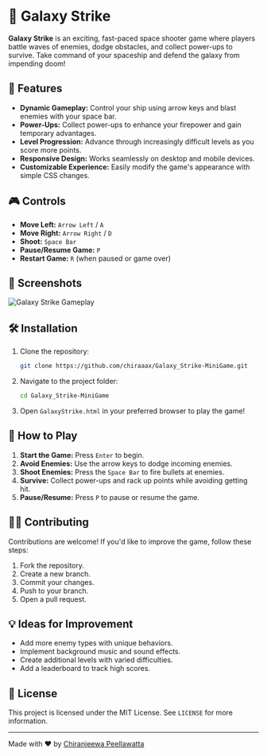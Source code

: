 
# 🌌 Galaxy Strike

**Galaxy Strike** is an exciting, fast-paced space shooter game where players battle waves of enemies, dodge obstacles, and collect power-ups to survive. Take command of your spaceship and defend the galaxy from impending doom!

## 🚀 Features

- **Dynamic Gameplay:** Control your ship using arrow keys and blast enemies with your space bar.
- **Power-Ups:** Collect power-ups to enhance your firepower and gain temporary advantages.
- **Level Progression:** Advance through increasingly difficult levels as you score more points.
- **Responsive Design:** Works seamlessly on desktop and mobile devices.
- **Customizable Experience:** Easily modify the game's appearance with simple CSS changes.

## 🎮 Controls

- **Move Left:** `Arrow Left` / `A`
- **Move Right:** `Arrow Right` / `D`
- **Shoot:** `Space Bar`
- **Pause/Resume Game:** `P`
- **Restart Game:** `R` (when paused or game over)

## 📸 Screenshots

![Galaxy Strike Gameplay](https://via.placeholder.com/800x400.png?text=Gameplay+Screenshot)

## 🛠️ Installation

1. Clone the repository:
   ```bash
   git clone https://github.com/chiraaax/Galaxy_Strike-MiniGame.git
   ```
2. Navigate to the project folder:
   ```bash
   cd Galaxy_Strike-MiniGame
   ```
3. Open `GalaxyStrike.html` in your preferred browser to play the game!


## 🌟 How to Play

1. **Start the Game:** Press `Enter` to begin.
2. **Avoid Enemies:** Use the arrow keys to dodge incoming enemies.
3. **Shoot Enemies:** Press the `Space Bar` to fire bullets at enemies.
4. **Survive:** Collect power-ups and rack up points while avoiding getting hit.
5. **Pause/Resume:** Press `P` to pause or resume the game.

## 🧑‍💻 Contributing

Contributions are welcome! If you'd like to improve the game, follow these steps:

1. Fork the repository.
2. Create a new branch. 
3. Commit your changes. 
4. Push to your branch.   
5. Open a pull request.

## 💡 Ideas for Improvement

- Add more enemy types with unique behaviors.
- Implement background music and sound effects.
- Create additional levels with varied difficulties.
- Add a leaderboard to track high scores.

## 📜 License

This project is licensed under the MIT License. See `LICENSE` for more information.

---

Made with ❤️ by [Chiranjeewa Peellawatta](https://github.com/chiraaax)
```

